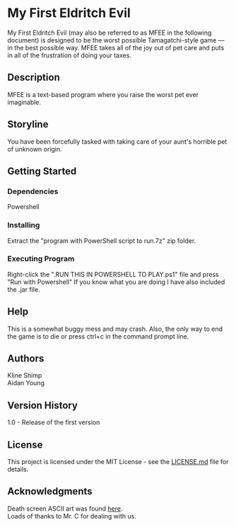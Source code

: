# My First Eldritch Evil
My First Eldritch Evil (may also be referred to as MFEE in the following document) is designed to be the worst possible Tamagatchi-style game — in the best possible way. MFEE takes all of the joy out of pet care and puts in all of the frustration of doing your taxes. 

## Description
MFEE is a text-based program where you raise the worst pet ever imaginable.

## Storyline
You have been forcefully tasked with taking care of your aunt's horrible pet of unknown origin. 

## Getting Started
### Dependencies
Powershell

### Installing
Extract the "program with PowerShell script to run.7z" zip folder.

### Executing Program
Right-click the ".RUN THIS IN POWERSHELL TO PLAY.ps1" file and press "Run with Powershell"
If you know what you are doing I have also included the .jar file.

## Help
This is a somewhat buggy mess and may crash. Also, the only way to end the game is to die or press ctrl+c in the command prompt line.

## Authors
Kline Shimp  
Aidan Young

## Version History
1.0  - Release of the first version

## License
<!-- TODO: Figure out license -->
This project is licensed under the MIT License - see the [LICENSE.md](LICENSE.md) file for details.

## Acknowledgments
Death screen ASCII art was found [here](https://ascii.co.uk/art/rip).  
Loads of thanks to Mr. C for dealing with us.

<!---- IDK what all this stuff is or what to do with it: ---->

<!--
## Folder Structure

The workspace contains two folders by default, where:

- `src`: the folder to maintain sources
- `lib`: the folder to maintain dependencies

Meanwhile, the compiled output files will be generated in the `bin` folder by default.

> If you want to customize the folder structure, open `.vscode/settings.json` and update the related settings there.

## Dependency Management

The `JAVA PROJECTS` view allows you to manage your dependencies. More details can be found [here](https://github.com/microsoft/vscode-java-dependency#manage-dependencies). 
-->
